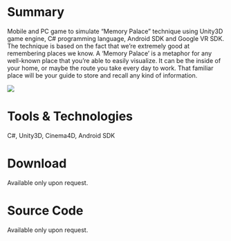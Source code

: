 # Summary
Mobile and PC game to simulate “Memory Palace” technique using Unity3D game engine, C# programming language, Android SDK and Google VR SDK. The technique is based on the fact that we’re extremely good at remembering places we know. A ‘Memory Palace’ is a metaphor for any well-known place that you’re able to easily visualize. It can be the inside of your home, or maybe the route you take every day to work. That familiar place will be your guide to store and recall any kind of information.

<img src = "https://image.ibb.co/crBoSo/screener_1495735714405.png"/>

# Tools & Technologies
C#, Unity3D, Cinema4D, Android SDK

# Download
Available only upon request.

# Source Code
Available only upon request.
